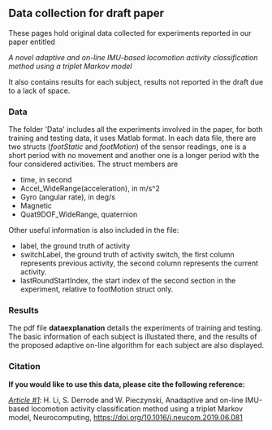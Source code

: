 ## Data collection for draft paper
These pages hold original data collected for experiments reported in our paper entitled 

_A novel adaptive and on-line IMU-based locomotion activity classification method using a triplet Markov model_

It also contains results for each subject, results not reported in the draft due to a lack of space.

### Data

The folder 'Data' includes all the experiments involved in the paper, for both training and testing data, it uses Matlab format. In each data file, there are two structs (_footStatic_ and _footMotion_) of the sensor readings, one is a short period with no movement and another one is a longer period with the four considered activities. The struct members are
 - time, in second
 - Accel_WideRange(acceleration), in m/s^2
 - Gyro (angular rate), in deg/s
 - Magnetic
 - Quat9DOF_WideRange, quaternion
    
Other useful information is also included in the file:
 - label, the ground truth of activity
 - switchLabel, the ground truth of activity switch, the first column represents previous activity, the second column represents the current activity.
  - lastRoundStartIndex, the start index of the second section in the experiment, relative to footMotion struct only.

### Results

The pdf file **dataexplanation** details the experiments of training and testing. The basic information of each subject is illustated there, and the results of the proposed adaptive on-line algorithm for each subject are also displayed.

### Citation

**If you would like to use this data, please cite the following reference:**

[*Article #1*](https://www.sciencedirect.com/science/article/pii/S0925231219309956): H. Li, S. Derrode and W. Pieczynski, Anadaptive and on-line IMU-based locomotion activity classification method using a triplet Markov model, Neurocomputing, https://doi.org/10.1016/j.neucom.2019.06.081
